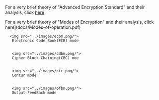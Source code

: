 For a very brief theory of "Advanced Encryption Standard" and their analysis, click [here](docs/16_AES.pdf)

For a very brief theory of "Modes of Encryption" and their analysis, click here](docs/Modes-of-operation.pdf)


      <img src="../images/ecbm.png/">
       Electronic Code Book(ECB) mode


       <img src="../images/cdbm.png/">
       Cipher Block Chaining(CBC) moe


       <img src="../images/ctr.png/">
       Contur mode


       <img src="../images/ofbm.png/">
       Output FeedBack mode
